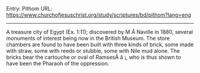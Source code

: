 Entry: Pithom
URL: https://www.churchofjesuschrist.org/study/scriptures/bd/pithom?lang=eng

---

A treasure city of Egypt (Ex. 1:11); discovered by M.Â Naville in 1880, several monuments of interest being now in the British Museum. The store chambers are found to have been built with three kinds of brick, some made with straw, some with reeds or stubble, some with Nile mud alone. The bricks bear the cartouche or oval of RamsesÂ â ¡, who is thus shown to have been the Pharaoh of the oppression.
